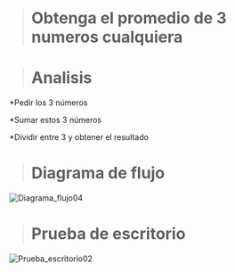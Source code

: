 > # Obtenga el promedio de 3 numeros cualquiera

> # Analisis
*Pedir los 3 números

*Sumar estos 3 números

*Dividir entre 3 y obtener el resultado

> # Diagrama de flujo
![Diagrama_flujo04](https://github.com/Hilayani/ICI-Primera_parcial/assets/122384970/057a2527-8533-4504-a24e-8876768357d3)

> # Prueba de escritorio
![Prueba_escritorio02](https://github.com/Hilayani/ICI-Primera_parcial/assets/122384970/2e4240f0-c0fd-4f15-89ba-f1a1defe58d9)
